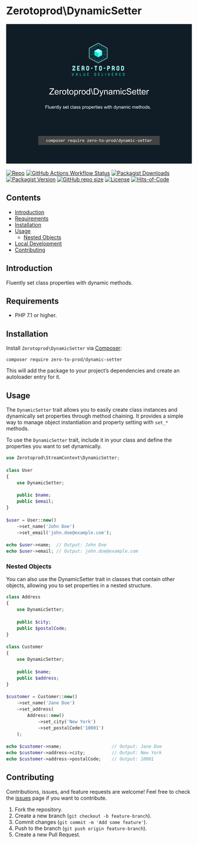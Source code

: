 # Zerotoprod\DynamicSetter

![](./art/logo.png)

[![Repo](https://img.shields.io/badge/github-gray?logo=github)](https://github.com/zero-to-prod/dynamic-setter)
[![GitHub Actions Workflow Status](https://img.shields.io/github/actions/workflow/status/zero-to-prod/dynamic-setter/test.yml?label=tests)](https://github.com/zero-to-prod/dynamic-setter/actions)
[![Packagist Downloads](https://img.shields.io/packagist/dt/zero-to-prod/dynamic-setter?color=blue)](https://packagist.org/packages/zero-to-prod/dynamic-setter/stats)
[![Packagist Version](https://img.shields.io/packagist/v/zero-to-prod/dynamic-setter?color=f28d1a)](https://packagist.org/packages/zero-to-prod/dynamic-setter)
[![GitHub repo size](https://img.shields.io/github/repo-size/zero-to-prod/dynamic-setter)](https://github.com/zero-to-prod/dynamic-setter)
[![License](https://img.shields.io/packagist/l/zero-to-prod/dynamic-setter?color=red)](https://github.com/zero-to-prod/dynamic-setter/blob/main/LICENSE.md)
[![Hits-of-Code](https://hitsofcode.com/github/zero-to-prod/dynamic-setter?branch=main)](https://hitsofcode.com/github/zero-to-prod/dynamic-setter/view?branch=main)

## Contents

- [Introduction](#introduction)
- [Requirements](#requirements)
- [Installation](#installation)
- [Usage](#usage)
    - [Nested Objects](#nested-objects)
- [Local Development](./LOCAL_DEVELOPMENT.md)
- [Contributing](#contributing)

## Introduction

Fluently set class properties with dynamic methods.

## Requirements

- PHP 7.1 or higher.

## Installation

Install `Zerotoprod\DynamicSetter` via [Composer](https://getcomposer.org/):

```shell
composer require zero-to-prod/dynamic-setter
```

This will add the package to your project’s dependencies and create an autoloader entry for it.

## Usage

The `DynamicSetter` trait allows you to easily create class instances and dynamically set properties through method chaining.
It provides a simple way to manage object instantiation and property setting with `set_*` methods.

To use the `DynamicSetter` trait, include it in your class and define the properties you want to set dynamically.

```php
use Zerotoprod\StreamContext\DynamicSetter;

class User
{
    use DynamicSetter;

    public $name;
    public $email;
}

$user = User::new()
    ->set_name('John Doe')
    ->set_email('john.doe@example.com');

echo $user->name;  // Output: John Doe
echo $user->email; // Output: john.doe@example.com
```

### Nested Objects

You can also use the DynamicSetter trait in classes that contain other objects, allowing you to set properties in a nested structure.

```php
class Address
{
    use DynamicSetter;

    public $city;
    public $postalCode;
}

class Customer
{
    use DynamicSetter;

    public $name;
    public $address;
}

$customer = Customer::new()
    ->set_name('Jane Doe')
    ->set_address(
        Address::new()
            ->set_city('New York')
            ->set_postalCode('10001')
    );

echo $customer->name;                   // Output: Jane Doe
echo $customer->address->city;          // Output: New York
echo $customer->address->postalCode;    // Output: 10001
```

## Contributing

Contributions, issues, and feature requests are welcome!
Feel free to check the [issues](https://github.com/zero-to-prod/dynamic-setter/issues) page if you want to contribute.

1. Fork the repository.
2. Create a new branch (`git checkout -b feature-branch`).
3. Commit changes (`git commit -m 'Add some feature'`).
4. Push to the branch (`git push origin feature-branch`).
5. Create a new Pull Request.